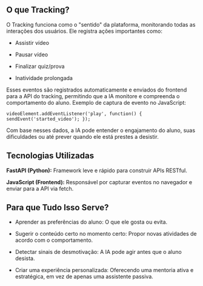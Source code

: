 ## **O que Tracking?**
O Tracking funciona como o "sentido" da plataforma, monitorando todas as interações dos usuários. Ele registra ações importantes como:

- Assistir vídeo

- Pausar vídeo

- Finalizar quiz/prova

- Inatividade prolongada

Esses eventos são registrados automaticamente e enviados do frontend para a API do tracking, permitindo que a IA monitore e compreenda o comportamento do aluno. Exemplo de captura de evento no JavaScript:

`
videoElement.addEventListener('play', function() {
  sendEvent('started_video');
});
`

Com base nesses dados, a IA pode entender o engajamento do aluno, suas dificuldades ou até prever quando ele está prestes a desistir.

## **Tecnologias Utilizadas**

**FastAPI (Python):** Framework leve e rápido para construir APIs RESTful.

**JavaScript (Frontend):** Responsável por capturar eventos no navegador e enviar para a API via fetch.

## **Para que Tudo Isso Serve?**

- Aprender as preferências do aluno: O que ele gosta ou evita.

- Sugerir o conteúdo certo no momento certo: Propor novas atividades de acordo com o comportamento.

- Detectar sinais de desmotivação: A IA pode agir antes que o aluno desista.

- Criar uma experiência personalizada: Oferecendo uma mentoria ativa e estratégica, em vez de apenas uma assistente passiva.
